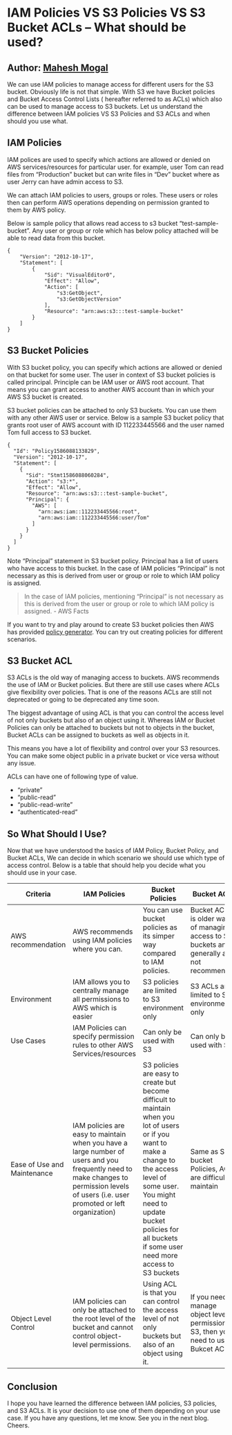 # IAM Policies VS S3 Policies VS S3 Bucket ACLs – What should be used?

## Author: [Mahesh Mogal](https://analyticshut.com/iam-policies-vs-s3-policies-vs-bucket-acls/)

We can use IAM policies to manage access for different users for the S3 bucket.
Obviously life is not that simple. With S3 we have Bucket policies and Bucket
Access Control Lists ( hereafter referred to as ACLs) which also can be used to
manage access to S3 buckets. Let us understand the difference between IAM
policies VS S3 Policies and S3 ACLs and when should you use what.

## IAM Policies

IAM polices are used to specify which actions are allowed or denied on AWS
services/resources for particular user. for example, user Tom can read files
from “Production” bucket but can write files in “Dev” bucket where as user
Jerry can have admin access to S3.

We can attach IAM policies to users, groups or roles. These users or roles then
can perform AWS operations depending on permission granted to them by AWS
policy.

Below is sample policy that allows read access to s3 bucket
“test-sample-bucket”. Any user or group or role which has below policy attached
will be able to read data from this bucket.

```
{
    "Version": "2012-10-17",
    "Statement": [
        {
            "Sid": "VisualEditor0",
            "Effect": "Allow",
            "Action": [
                "s3:GetObject",
                "s3:GetObjectVersion"
            ],
            "Resource": "arn:aws:s3:::test-sample-bucket"
        }
    ]
}
```

## S3 Bucket Policies

With S3 bucket policy, you can specify which actions are allowed or denied on
that bucket for some user. The user in context of S3 bucket policies is called
principal. Principle can be IAM user or AWS root account. That means you can
grant access to another AWS account than in which your AWS S3 bucket is
created.

S3 bucket policies can be attached to only S3 buckets. You can use them with
any other AWS user or service. Below is a sample S3 bucket policy that grants
root user of AWS account with ID 112233445566 and the user named Tom full
access to S3 bucket.

```
{
  "Id": "Policy1586088133829",
  "Version": "2012-10-17",
  "Statement": [
    {
      "Sid": "Stmt1586088060284",
      "Action": "s3:*",
      "Effect": "Allow",
      "Resource": "arn:aws:s3:::test-sample-bucket",
      "Principal": {
        "AWS": [
          "arn:aws:iam::112233445566:root",
          "arn:aws:iam::112233445566:user/Tom"
        ]
      }
    }
  ]
}
```

Note “Principal” statement in S3 bucket policy. Principal has a list of users
who have access to this bucket. In the case of IAM policies “Principal” is not
necessary as this is derived from user or group or role to which IAM policy is
assigned.

> In the case of IAM policies, mentioning “Principal” is not necessary as this
is derived from the user or group or role to which IAM policy is assigned. -
AWS Facts

If you want to try and play around to create S3 bucket policies then AWS has
provided [policy
generator](https://awspolicygen.s3.amazonaws.com/policygen.html). You can try
out creating policies for different scenarios.

## S3 Bucket ACL

S3 ACLs is the old way of managing access to buckets. AWS recommends the use of
IAM or Bucket policies. But there are still use cases where ACLs give
flexibility over policies. That is one of the reasons ACLs are still not
deprecated or going to be deprecated any time soon.

The biggest advantage of using ACL is that you can control the access level of
not only buckets but also of an object using it. Whereas IAM or Bucket Policies
can only be attached to buckets but not to objects in the bucket, Bucket ACLs
can be assigned to buckets as well as objects in it.

This means you have a lot of flexibility and control over your S3 resources.
You can make some object public in a private bucket or vice versa without any
issue.

ACLs can have one of following type of value.

 - “private”
 - “public-read”
 - “public-read-write”
 - “authenticated-read”

## So What Should I Use?

Now that we have understood the basics of IAM Policy, Bucket Policy, and Bucket
ACLs, We can decide in which scenario we should use which type of access
control. Below is a table that should help you decide what you should use in
your case.

| Criteria      | IAM Policies  | Bucket Policies  | Bucket ACLs |
| ------------- | ------------- | ---------------- | ----------- |
| AWS recommendation | AWS recommends using IAM policies where you can.	| You can use bucket policies as its simper way compared to IAM policies. | Bucket ACLs is older way of managing access to S3 buckets and generally are not recommended |
| Environment | IAM allows you to centrally manage all permissions to AWS which is easier | S3 policies are limited to S3 environment only |  S3 ACLs are limited to S3 environment only |
| Use Cases | IAM Policies can specify permission rules to other AWS Services/resources	| Can only be used with S3 | Can only be used with S3 |
| Ease of Use and Maintenance | IAM policies are easy to maintain when you have a large number of users and you frequently need to make changes to permission levels of users (i.e. user promoted or left organization)	| S3 policies are easy to create but become difficult to maintain when you lot of users or if you want to make a change to the access level of some user. You might need to update bucket policies for all buckets if some user need more access to S3 buckets | Same as S3 bucket Policies, ACLs are difficult to maintain |
| Object Level Control | IAM policies can only be attached to the root level of the bucket and cannot control object-level permissions. | Using ACL is that you can control the access level of not only buckets but also of an object using it. | If you need to manage object level permissions in S3, then you need to use Bukcet ACLs. |

## Conclusion

I hope you have learned the difference between IAM policies, S3 policies, and
S3 ACLs. It is your decision to use one of them depending on your use case. If
you have any questions, let me know. See you in the next blog. Cheers.

